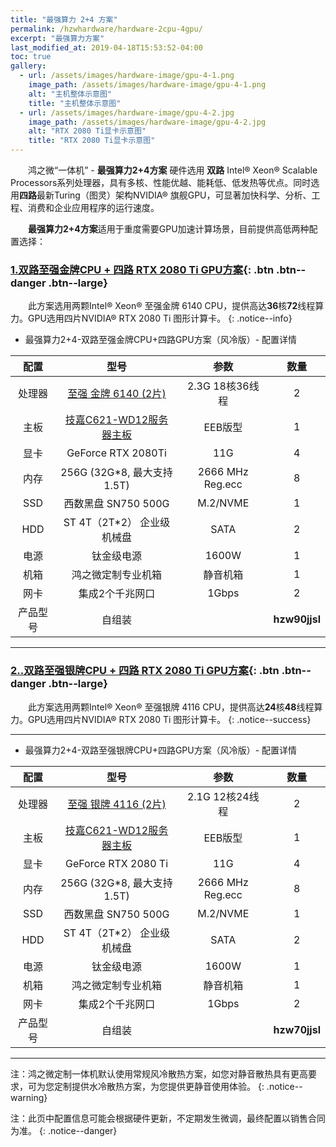 ```yaml
---
title: "最强算力 2+4 方案"
permalink: /hzwhardware/hardware-2cpu-4gpu/
excerpt: "最强算力方案"
last_modified_at: 2019-04-18T15:53:52-04:00
toc: true
gallery:
  - url: /assets/images/hardware-image/gpu-4-1.png
    image_path: /assets/images/hardware-image/gpu-4-1.png
    alt: "主机整体示意图"
    title: "主机整体示意图"
  - url: /assets/images/hardware-image/gpu-4-2.jpg
    image_path: /assets/images/hardware-image/gpu-4-2.jpg
    alt: "RTX 2080 Ti显卡示意图"
    title: "RTX 2080 Ti显卡示意图"
---
```


&emsp;&emsp;鸿之微“一体机” - **最强算力2+4方案** 硬件选用 **双路** Intel® Xeon® Scalable Processors系列处理器，具有多核、性能优越、能耗低、低发热等优点。同时选用**四路**最新Turing（图灵）架构NVIDIA® 旗舰GPU，可显著加快科学、分析、工程、消费和企业应用程序的运行速度。

&emsp;&emsp;**最强算力2+4方案**适用于重度需要GPU加速计算场景，目前提供高低两种配置选择：

### [1.双路至强金牌CPU + 四路 RTX 2080 Ti GPU方案](){: .btn .btn--danger .btn--large}

&emsp;&emsp;此方案选用两颗Intel® Xeon® 至强金牌 6140 CPU，提供高达**36**核**72**线程算力。GPU选用四片NVIDIA® RTX 2080 Ti 图形计算卡。
{: .notice--info}

- 最强算力2+4-双路至强金牌CPU+四路GPU方案（风冷版）- 配置详情

| 配置 | 型号 | 参数 | 数量 |
| :---: | :---: | :---: | :---: |
| 处理器 | [至强 金牌 6140 (2片)](https://ark.intel.com/content/www/cn/zh/ark/products/120485/intel-xeon-gold-6140-processor-24-75m-cache-2-30-ghz.html) | 2.3G 18核36线程  | 2 |
| 主板 | [技嘉C621-WD12服务器主板](https://www.gigabyte.com/Server-Motherboard/C621-WD12-rev-10#kf) | EEB版型 | 1 |
| 显卡  | GeForce RTX 2080Ti  | 11G | 4 |
| 内存  | 256G (32G*8, 最大支持1.5T)  | 2666 MHz Reg.ecc | 8 |
| SSD | 西数黑盘 SN750 500G | M.2/NVME | 1 |
| HDD | ST 4T（2T*2） 企业级机械盘 | SATA | 2 |
| 电源  | 钛金级电源  | 1600W | 1 |
| 机箱 | 鸿之微定制专业机箱 | 静音机箱 | 1 |
| 网卡 | 集成2个千兆网口 | 1Gbps  | 2 |
| 产品型号 | 自组装  |    | **hzw90jjsl** |

---

### [2..双路至强银牌CPU + 四路 RTX 2080 Ti GPU方案](){: .btn .btn--danger .btn--large}

&emsp;&emsp;此方案选用两颗Intel® Xeon® 至强银牌 4116 CPU，提供高达**24**核**48**线程算力。GPU选用四片NVIDIA® RTX 2080 Ti 图形计算卡。
{: .notice--success}

---

- 最强算力2+4-双路至强银牌CPU+四路GPU方案（风冷版）- 配置详情

| 配置 | 型号 | 参数 | 数量 |
| :---: | :---: | :---: | :---: |
| 处理器 | [至强 银牌 4116 (2片)](https://ark.intel.com/content/www/cn/zh/ark/products/120481/intel-xeon-silver-4116-processor-16-5m-cache-2-10-ghz.html) | 2.1G 12核24线程  | 2 |
| 主板 | [技嘉C621-WD12服务器主板](https://www.gigabyte.com/Server-Motherboard/C621-WD12-rev-10#kf) | EEB版型 | 1 |
| 显卡  | GeForce RTX 2080 Ti  | 11G | 4 |
| 内存  | 256G (32G*8, 最大支持1.5T) | 2666 MHz Reg.ecc | 8 |
| SSD | 西数黑盘 SN750 500G | M.2/NVME | 1 |
| HDD | ST 4T（2T*2） 企业级机械盘 | SATA | 2 |
| 电源  | 钛金级电源  | 1600W | 1 |
| 机箱 | 鸿之微定制专业机箱 | 静音机箱 | 1 |
| 网卡 | 集成2个千兆网口 | 1Gbps  | 2 |
| 产品型号 | 自组装  |    | **hzw70jjsl** |

---

注：鸿之微定制一体机默认使用常规风冷散热方案，如您对静音散热具有更高要求，可为您定制提供水冷散热方案，为您提供更静音使用体验。
{: .notice--warning}

注：此页中配置信息可能会根据硬件更新，不定期发生微调，最终配置以销售合同为准。
{: .notice--danger}
